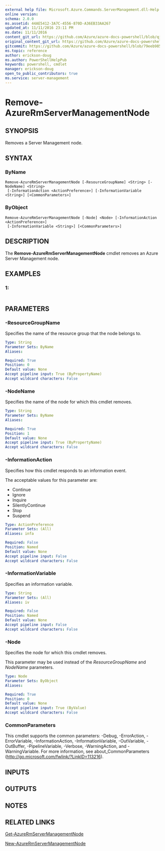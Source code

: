 ```yaml
---
external help file: Microsoft.Azure.Commands.ServerManagement.dll-Help.xml
online version:
schema: 2.0.0
ms.assetid: 44AE5412-3A7C-4556-870D-A36EB33AA267
updated_at: 11/11/2016 23:11 PM
ms.date: 11/11/2016
content_git_url: https://github.com/Azure/azure-docs-powershell/blob/qinezh-conceptual/azureps-cmdlets-docs/ResourceManager/AzureRM.ServerManagement/v2.1.0/Remove-AzureRmServerManagementNode.md
original_content_git_url: https://github.com/Azure/azure-docs-powershell/blob/qinezh-conceptual/azureps-cmdlets-docs/ResourceManager/AzureRM.ServerManagement/v2.1.0/Remove-AzureRmServerManagementNode.md
gitcommit: https://github.com/Azure/azure-docs-powershell/blob/79eeb985ea480979357fb4695832a0c3d29a48bf
ms.topic: reference
author: erickson-doug
ms.author: PowerShellHelpPub
keywords: powershell, cmdlet
manager: erickson-doug
open_to_public_contributors: true
ms.service: server-management
---
```


# Remove-AzureRmServerManagementNode

## SYNOPSIS
Removes a Server Management node.

## SYNTAX

### ByName
```
Remove-AzureRmServerManagementNode [-ResourceGroupName] <String> [-NodeName] <String>
 [-InformationAction <ActionPreference>] [-InformationVariable <String>] [<CommonParameters>]
```

### ByObject
```
Remove-AzureRmServerManagementNode [-Node] <Node> [-InformationAction <ActionPreference>]
 [-InformationVariable <String>] [<CommonParameters>]
```

## DESCRIPTION
The **Remove-AzureRmServerManagementNode** cmdlet removes an Azure Server Management node.

## EXAMPLES

### 1:
```

```

## PARAMETERS

### -ResourceGroupName
Specifies the name of the resource group that the node belongs to.

```yaml
Type: String
Parameter Sets: ByName
Aliases: 

Required: True
Position: 0
Default value: None
Accept pipeline input: True (ByPropertyName)
Accept wildcard characters: False
```

### -NodeName
Specifies the name of the node for which this cmdlet removes.

```yaml
Type: String
Parameter Sets: ByName
Aliases: 

Required: True
Position: 1
Default value: None
Accept pipeline input: True (ByPropertyName)
Accept wildcard characters: False
```

### -InformationAction
Specifies how this cmdlet responds to an information event.

The acceptable values for this parameter are:

- Continue
- Ignore
- Inquire
- SilentlyContinue
- Stop
- Suspend

```yaml
Type: ActionPreference
Parameter Sets: (All)
Aliases: infa

Required: False
Position: Named
Default value: None
Accept pipeline input: False
Accept wildcard characters: False
```

### -InformationVariable
Specifies an information variable.

```yaml
Type: String
Parameter Sets: (All)
Aliases: iv

Required: False
Position: Named
Default value: None
Accept pipeline input: False
Accept wildcard characters: False
```

### -Node
Specifies the node for which this cmdlet removes.

This parameter may be used instead of the *ResourceGroupName* and *NodeName* parameters.

```yaml
Type: Node
Parameter Sets: ByObject
Aliases: 

Required: True
Position: 0
Default value: None
Accept pipeline input: True (ByValue)
Accept wildcard characters: False
```

### CommonParameters
This cmdlet supports the common parameters: -Debug, -ErrorAction, -ErrorVariable, -InformationAction, -InformationVariable, -OutVariable, -OutBuffer, -PipelineVariable, -Verbose, -WarningAction, and -WarningVariable. For more information, see about_CommonParameters (http://go.microsoft.com/fwlink/?LinkID=113216).

## INPUTS

## OUTPUTS

## NOTES

## RELATED LINKS

[Get-AzureRmServerManagementNode](./Get-AzureRmServerManagementNode.md)

[New-AzureRmServerManagementNode](./New-AzureRmServerManagementNode.md)


